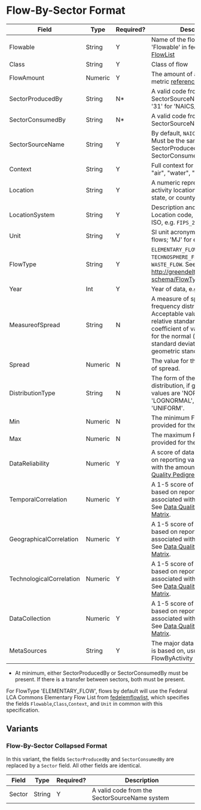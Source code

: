 # Flow-By-Sector Format

Field | Type | Required? | Description
----- | ---- | --------  | -----------
Flowable | String | Y | Name of the flow. See 'Flowable' in fedelemflowlist [FlowList](https://github.com/USEPA/Federal-LCA-Commons-Elementary-Flow-List/blob/master/format%20specs/FlowList.md)
Class | String | Y | Class of flow
FlowAmount | Numeric | Y | The amount of a flow. Uses metric [reference units](./README.md#). 
SectorProducedBy | String | N* | A valid code from the SectorSourceName system (e.g. '31' for 'NAICS_2012_Code') 
SectorConsumedBy | String | N* | A valid code from the SectorSourceName system
SectorSourceName | String | Y | By default, `NAICS_2012_Code`. Must be the same for SectorProducedBy and SectorConsumedBy.
Context | String | Y | Full context for the flow, e.g. "air", "water", "ground". 
Location | String | Y | A numeric representation of the activity location, at a national, state, or county level
LocationSystem | String | Y | Description and year of the Location code, generally FIPS or ISO, e.g. `FIPS_2015`
Unit | String | Y | SI unit acronym. 'kg' for mass flows; 'MJ' for energy flows.
FlowType | String | Y | `ELEMENTARY_FLOW`, `TECHNOSPHERE_FLOW`, or `WASTE_FLOW`. See <http://greendelta.github.io/olca-schema/FlowType.html>
Year | Int | Y | Year of data, e.g. `2010`
MeasureofSpread | String | N | A measure of spread of a frequency distribution. Acceptable values are `RSD` for relative standard deviation (aka coefficient of variation) are `SD` for the normal (aka 'arithmatic') standard deviation, `GSD` for geometric standard deviation
Spread | Numeric | N | The value for the given measure of spread. 
DistributionType | String | N | The form of the frequency distribution, if given. Acceptable values are 'NORMAL', 'LOGNORMAL', 'TRIANGULAR', 'UNIFORM'.
Min | Numeric | N | The minimum FlowAmount, if provided for the data range. 
Max | Numeric | N | The maximum FlowAmount, if provided for the data range.
DataReliability | Numeric | Y | A score of data reliability based on reporting values associated with the amount. See [Data Quality Pedigree Matrix](../DataQualityPedigreeMatrix.md)
TemporalCorrelation |  Numeric | Y | A 1-5 score of data collection based on reporting values associated with the amount. See [Data Quality Pedigree Matrix](../DataQualityPedigreeMatrix.md).
GeographicalCorrelation |  Numeric | Y | A 1-5 score of data collection based on reporting values associated with the amount. See [Data Quality Pedigree Matrix](../DataQualityPedigreeMatrix.md).
TechnologicalCorrelation |  Numeric | Y | A 1-5 score of data collection based on reporting values associated with the amount. See [Data Quality Pedigree Matrix](../DataQualityPedigreeMatrix.md).
DataCollection | Numeric | Y | A 1-5 score of data collection based on reporting values associated with the amount. See [Data Quality Pedigree Matrix](../DataQualityPedigreeMatrix.md).
MetaSources | String | Y | The major data source(s) value is based on, usually a FlowByActivity set.

* At minimum, either SectorProducedBy or SectorConsumedBy must be present. 
If there is a transfer between sectors, both must be present.

For FlowType 'ELEMENTARY_FLOW', flows by default will use the Federal LCA Commons Elementary Flow List from [fedelemflowlist](https://github.com/USEPA/Federal-LCA-Commons-Elementary-Flow-List),
which specifies the fields `Flowable`,`Class`,`Context`, and `Unit` in common with this specification.

## Variants

### Flow-By-Sector Collapsed Format

In this variant, the fields `SectorProducedBy` and `SectorConsumedBy` are replaced by a `Sector` field. All other fields are identical.

| Field | Type | Required? | Description |
| --- | --- | ---  | --- |
| Sector | String | Y | A valid code from the SectorSourceName system |


